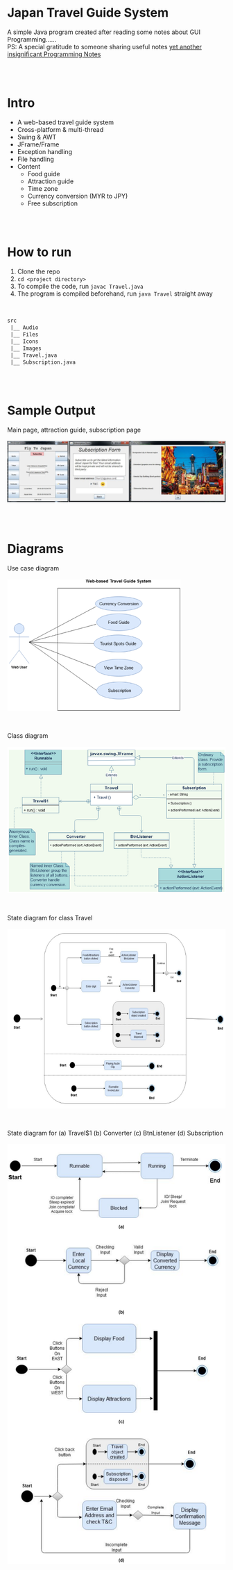 # Japan Travel Guide System
A simple Java program created after reading some notes about GUI Programming...... <br/>
PS: A special gratitude to someone sharing useful notes [yet another insignificant Programming Notes](https://personal.ntu.edu.sg/ehchua/programming/index.html)

<br/>
<br/>

# Intro
* A web-based travel guide system 
* Cross-platform & multi-thread
* Swing & AWT
* JFrame/Frame
* Exception handling
* File handling
* Content
  * Food guide
  * Attraction guide
  * Time zone 
  * Currency conversion (MYR to JPY) 
  * Free subscription


<br/>
<br/>

# How to run
1. Clone the repo
2. `cd <project directory>`
3. To compile the code, run `javac Travel.java`
4. The program is compiled beforehand, run `java Travel` straight away

<br/>

```
src
 |__ Audio
 |__ Files
 |__ Icons
 |__ Images
 |__ Travel.java
 |__ Subscription.java
```

<br/>
<br/>

# Sample Output
Main page, attraction guide, subscription page <br/><br/>
<img src="img/sample_output.png" >

<br/>
<br/>

# Diagrams
Use case diagram <br/> <br/>
<img src="img/usecase.PNG" width=400>

<br/>

Class diagram <br/><br/>
<img src="img/class.PNG" width=600>

<br/>

State diagram for class Travel <br/><br/>
<img src="img/state_travel.PNG" width=600>

<br/>

State diagram for (a) Travel$1 (b) Converter (c) BtnListener (d) Subscription <br/><br/>
<img src="img/states.png" >


